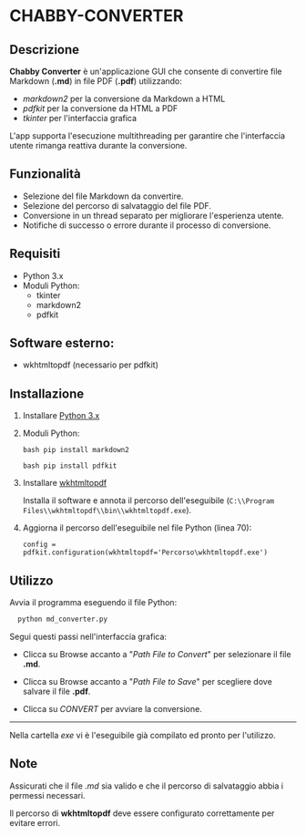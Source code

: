 # CHABBY-CONVERTER

## **Descrizione**

**Chabby Converter** è un'applicazione GUI che consente di convertire file Markdown (**.md**) in file PDF (**.pdf**) utilizzando:

- *markdown2* per la conversione da Markdown a HTML
- *pdfkit* per la conversione da HTML a PDF
- *tkinter* per l'interfaccia grafica

L'app supporta l'esecuzione multithreading per garantire che l'interfaccia utente rimanga reattiva durante la conversione.

## **Funzionalità**

- Selezione del file Markdown da convertire.
- Selezione del percorso di salvataggio del file PDF.
- Conversione in un thread separato per migliorare l'esperienza utente.
- Notifiche di successo o errore durante il processo di conversione.

## **Requisiti**

- Python 3.x
- Moduli Python:
  - tkinter
  - markdown2
  - pdfkit

## **Software esterno**:

- wkhtmltopdf (necessario per pdfkit)

## **Installazione**

  1. Installare [Python 3.x](https://www.python.org/downloads/)

  2. Moduli Python:

      ```bash pip install markdown2```

      ```bash pip install pdfkit```

  3. Installare [wkhtmltopdf](https://wkhtmltopdf.org/downloads.html)

      Installa il software e annota il percorso dell'eseguibile (```C:\\Program Files\\wkhtmltopdf\\bin\\wkhtmltopdf.exe```).

  4. Aggiorna il percorso dell'eseguibile nel file Python (linea 70):

      ```config = pdfkit.configuration(wkhtmltopdf='Percorso\wkhtmltopdf.exe')```

## **Utilizzo**

Avvia il programma eseguendo il file Python:

  ```bash
    python md_converter.py
  ```

Segui questi passi nell'interfaccia grafica:

- Clicca su Browse accanto a "*Path File to Convert*" per selezionare il file **.md**.

- Clicca su Browse accanto a "*Path File to Save*" per scegliere dove salvare il file **.pdf**.

- Clicca su *CONVERT* per avviare la conversione.

---

Nella cartella *exe* vi è l'eseguibile già compilato ed pronto per l'utilizzo. 

## **Note**

Assicurati che il file *.md* sia valido e che il percorso di salvataggio abbia i permessi necessari.

Il percorso di **wkhtmltopdf** deve essere configurato correttamente per evitare errori.
